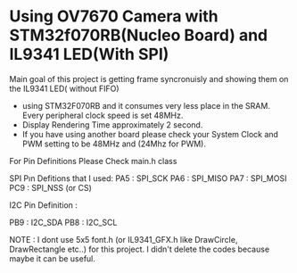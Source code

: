 # Using OV7670 Camera with STM32f070RB(Nucleo Board) and IL9341 LED(With SPI)

Main goal of this project is getting frame syncronuisly and showing them on the IL9341 LED( without FIFO)
 * using STM32F070RB and it consumes very less place in the SRAM. Every peripheral clock speed is set 48MHz.
 * Display Rendering Time approximately 2 second.
 * If you have using another board please check your System Clock and PWM setting to be 48MHz and (24Mhz for PWM).

For Pin Definitions Please Check main.h class 

SPI Pın Defitions that I used:
PA5 : SPI_SCK
PA6 : SPI_MISO
PA7 : SPI_MOSI
PC9 : SPI_NSS (or CS)

I2C Pin Definition :

PB9 : I2C_SDA
PB8 : I2C_SCL

NOTE : I dont use 5x5 font.h (or IL9341_GFX.h like DrawCircle, DrawRectangle etc..) for this project.
I didn't delete the codes because maybe it can be useful.
